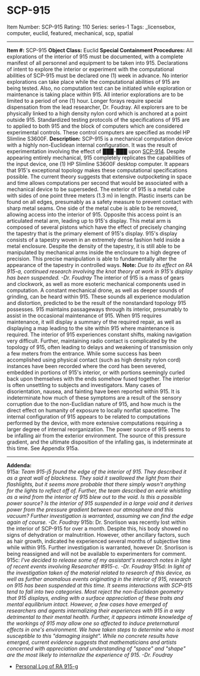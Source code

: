 # SCP-915
Item Number: SCP-915
Rating: 110
Series: series-1
Tags: _licensebox, computer, euclid, featured, mechanical, scp, spatial

---

**Item #:** SCP-915
**Object Class:** Euclid
**Special Containment Procedures:** All explorations of the interior of 915 must be documented, with a complete manifest of all personnel and equipment to be taken into 915.
Declarations of intent to explore the interior or experiment with the computational abilities of SCP-915 must be declared one (1) week in advance. No interior explorations can take place while the computational abilities of 915 are being tested. Also, no computation test can be initiated while exploration or maintenance is taking place within 915.
All interior explorations are to be limited to a period of one (1) hour. Longer forays require special dispensation from the lead researcher, Dr. Foudray. All explorers are to be physically linked to a high density nylon cord which is anchored at a point outside 915.
Standardized testing protocols of the specifications of 915 are to applied to both 915 and the block of computers which are considered experimental controls. These control computers are specified as model HP Slimline S3600F.
**Description:** SCP-915 is a mechanical computation device with a highly non-Euclidean internal configuration. It was the result of experimentation involving the effect of ███-███ upon [SCP-914](/scp-914). Despite appearing entirely mechanical, 915 completely replicates the capabilities of the input device, one (1) HP Slimline S3600F desktop computer. It appears that 915's exceptional topology makes these computational specifications possible. The current theory suggests that extensive outpocketing in space and time allows computations per second that would be associated with a mechanical device to be superseded.
The exterior of 915 is a metal cube with sides of one point three meters (1.3 m) in length. Plastic inserts can be found on all edges, presumably as a safety measure to prevent contact with sharp metal seams. One side of the metal cube is able to be removed, allowing access into the interior of 915. Opposite this access point is an articulated metal arm, leading up to 915's display. This metal arm is composed of several pistons which have the effect of precisely changing the tapestry that is the primary element of 915's display.
915's display consists of a tapestry woven in an extremely dense fashion held inside a metal enclosure. Despite the density of the tapestry, it is still able to be manipulated by mechanical arms inside the enclosure to a high degree of precision. This precise manipulation is able to fundamentally alter the appearance of the tapestry in controlled ways.
**Note:** _Due to its effect on RA 915-a, continued research involving the knot theory at work in 915's display has been suspended. -Dr. Foudray_
The interior of 915 is a mass of gears and clockwork, as well as more esoteric mechanical components used in computation. A constant mechanical drone, as well as deeper sounds of grinding, can be heard within 915. These sounds all experience modulation and distortion, predicted to be the result of the nonstandard topology 915 possesses. 915 maintains passageways through its interior, presumably to assist in the occasional maintenance of 915. When 915 requires maintenance, it will display a summary of the required repair, as well as displaying a map leading to the site within 915 where maintenance is required.
The interior of 915 experiences constant shifts, making navigation very difficult. Further, maintaining radio contact is complicated by the topology of 915, often leading to delays and weakening of transmission only a few meters from the entrance. While some success has been accomplished using physical contact (such as high density nylon cord) instances have been recorded where the cord has been severed, embedded in portions of 915's interior, or with portions seemingly curled back upon themselves with the ends somehow fused together.
The interior is often unsettling to subjects and investigators. Many cases of disorientation, nausea, and fainting have been reported within 915. It is indeterminate how much of these symptoms are a result of the sensory corruption due to the non-Euclidian nature of 915, and how much is the direct effect on humanity of exposure to locally nonflat spacetime.
The internal configuration of 915 appears to be related to computations performed by the device, with more extensive computations requiring a larger degree of internal reorganization.
The power source of 915 seems to be infalling air from the exterior environment. The source of this pressure gradient, and the ultimate disposition of the infalling gas, is indeterminate at this time. See Appendix 915a.
* * *
**Addenda:**  
915a: _Team 915-j5 found the edge of the interior of 915. They described it as a great wall of blackness. They said it swallowed the light from their flashlights, but it seems more probable that there simply wasn't anything for the lights to reflect off of. Further, the team described an eerie whistling as a wind from the interior of 915 blew out to the void. Is this a possible power source? Is the interior of 915 suspended in a large void and it derives power from the pressure gradient between our atmosphere and this vacuum? Further investigation is warranted, assuming we can find the edge again of course._
_-Dr. Foudray_
915b: Dr. Snorlison was recently lost within the interior of SCP-915 for over a month. Despite this, his body showed no signs of dehydration or malnutrition. However, other ancillary factors, such as hair growth, indicated he experienced several months of subjective time while within 915. Further investigation is warranted, however Dr. Snorlison is being reassigned and will not be available to experimenters for comment.
915c: _I've decided to release some of my assistant's research notes in light of recent events involving Researcher #915-c._ _-Dr. Foudray_
915d: _In light of the investigation taken of the material related to research of this device, as well as further anomalous events originating in the interior of 915, research on 915 has been suspended at this time._
_It seems interactions with SCP-915 tend to fall into two categories. Most reject the non-Euclidean geometry that 915 displays, ending with a surface appreciation of these traits and mental equilibrium intact. However, a few cases have emerged of researchers and agents internalizing their experiences with 915 in a way detrimental to their mental health. Further, it appears intimate knowledge of the workings of 915 may allow one so affected to induce preternatural effects in one's environment._
_We have taken steps to determine who is most susceptible to this "damaging insight". While no concrete results have emerged, current evidence suggests that mathematicians and artists concerned with appreciation and understanding of "space" and "shape" are the most likely to internalize the experience of 915._ _-Dr. Foudray_
  * [Personal Log of RA 915-g](/excerpts-of-the-personal-log-of-research-assistant-915-g)